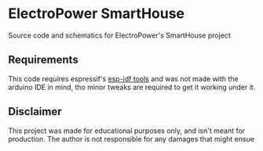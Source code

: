 # ElectroPower SmartHouse
Source code and schematics for ElectroPower's SmartHouse project
## Requirements 
This code requires espressif's [esp-idf tools](https://docs.espressif.com/projects/esp-idf/en/latest/esp32/get-started/index.html#software) and was not made with the arduino IDE in mind, tho minor tweaks are required to get it working under it.

## Disclaimer
This project was made for educational purposes only, and isn't meant for production. The author is not responsible for any damages that might ensue 
